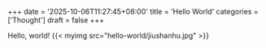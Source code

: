 +++
date = '2025-10-06T11:27:45+08:00'
title = 'Hello World'
categories = ['Thought']
draft = false
+++


Hello, world!
{{< myimg src="hello-world/jiushanhu.jpg" >}}

